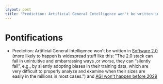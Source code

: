 ```yaml
---
layout: post
title: "Prediction: Artificial General Intelligence won't be written in Software 2.0"
---
```


# Pontifications

* Prediction: Artificial General Intelligence won't be written in [Software 2.0](https://medium.com/@karpathy/software-2-0-a64152b37c35) (more likely to happen is widespread stuff like this: "The 2.0 stack can fail in unintuitive and embarrassing ways ,or worse, they can “silently fail”, e.g., by silently adopting biases in their training data, which are very difficult to properly analyze and examine when their sizes are easily in the millions in most cases.") and [AGI won't happen before 2029](http://rolandtanglao.com/2018/03/11/p1-artificial-general-intelligence-wont-happen-before-2029/)